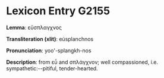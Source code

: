 # Lexicon Entry G2155

**Lemma**: εὔσπλαγχνος

**Transliteration (xlit)**: eúsplanchnos

**Pronunciation**: yoo'-splangkh-nos

**Description**:
from εὖ and σπλάγχνον; well compassioned, i.e. sympathetic:--pitiful, tender-hearted.
